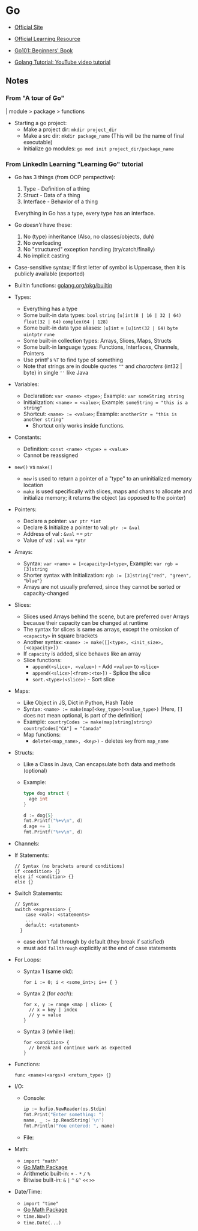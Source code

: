 # Go

- [Official Site](https://golang.org)

- [Official Learning Resource](https://go.dev/learn/)

- [Go101: Beginners' Book](https://go101.org/)

- [Golang Tutorial: YouTube video tutorial](https://www.youtube.com/watch?v=YzLrWHZa-Kc)

## Notes

### From "A tour of Go"

| module > package > functions

- Starting a go project:
  - Make a project dir: `mkdir project_dir`
  - Make a src dir: `mkdir package_name` (This will be the name of final executable)
  - Initialize go modules: `go mod init project_dir/package_name`

### From LinkedIn Learning "Learning Go" tutorial

- Go has 3 things (from OOP perspective):

  1. Type - Definition of a thing
  2. Struct - Data of a thing
  3. Interface - Behavior of a thing

  Everything in Go has a type, every type has an interface.

- Go _doesn't_ have these:

  1. No (type) inheritance (Also, no classes/objects, duh)
  2. No overloading
  3. No "structured" exception handling (try/catch/finally)
  4. No implicit casting

- Case-sensitive syntax; If first letter of symbol is Uppercase, then it is publicly available (exported)

- Builtin functions: [golang.org/pkg/builtin](https://golang.org/pkg/builtin)

- Types:

  - Everything has a type
  - Some built-in data types: `bool` `string` `[u]int(8 | 16 | 32 | 64)` `float(32 | 64)` `complex(64 | 128)`
  - Some built-in data type aliases: `[u]int` = `[u]int(32 | 64)` `byte` `uintptr` `rune`
  - Some built-in collection types: Arrays, Slices, Maps, Structs
  - Some built-in language types: Functions, Interfaces, Channels, Pointers
  - Use printf's `%T` to find type of something
  - Note that strings are in double quotes `""` and _characters_ (int32 | byte) in single `''` like Java

- Variables:

  - Declaration: `var <name> <type>`; Example: `var someString string`
  - Initialization: `<name> = <value>`; Example: `someString = "this is a string"`
  - Shortcut: `<name> := <value>`; Example: `anotherStr = "this is another string"`
    - Shortcut only works inside functions.

- Constants:

  - Definition: `const <name> <type> = <value>`
  - Cannot be reassigned

- `new()` vs `make()`

  - `new` is used to return a pointer of a "type" to an uninitialized memory location
  - `make` is used specifically with slices, maps and chans to allocate and initialize memory; it returns the object (as opposed to the pointer)

- Pointers:

  - Declare a pointer: `var ptr *int`
  - Declare & Initialize a pointer to val: `ptr := &val`
  - Address of val : `&val` == `ptr`
  - Value of val : `val` == `*ptr`

- Arrays:

  - Syntax: `var <name> = [<capacity>]<type>`, Example: `var rgb = [3]string`
  - Shorter syntax with Initialization: `rgb := [3]string{"red", "green", "blue"}`
  - Arrays are not usually preferred, since they cannot be sorted or capacity-changed

- Slices:

  - Slices used Arrays behind the scene, but are preferred over Arrays because their capacity can be changed at runtime
  - The syntax for slices is same as arrays, except the omission of `<capacity>` in square brackets
  - Another syntax: `<name> := make([]<type>, <init_size>, [<capacity>])`
  - If `capacity` is added, slice behaves like an array
  - Slice functions:
    - `append(<slice>, <value>)` - Add `<value>` to `<slice>`
    - `append(<slice>[<from>:<to>])` - Splice the slice
    - `sort.<type>(<slice>)` - Sort slice

- Maps:

  - Like Object in JS, Dict in Python, Hash Table
  - Syntax: `<name> := make(map[<key_type>]<value_type>)` (Here, `[]` does not mean optional, is part of the definition)
  - Example: `countryCodes := make(map[string]string)` `countryCodes["CA"] = "Canada"`
  - Map functions:
    - `delete(<map_name>, <key>)` - deletes `key` from `map_name`

- Structs:

  - Like a Class in Java, Can encapsulate both data and methods (optional)
  - Example:

    ```go
    type dog struct {
      age int
    }

    d := dog{5}
    fmt.Printf("%+v\n", d)
    d.age += 1
    fmt.Printf("%+v\n", d)
    ```

- Channels:

- If Statements:

  ```
  // Syntax (no brackets around conditions)
  if <condition> {}
  else if <condition> {}
  else {}
  ```

- Switch Statements:

  ```
  // Syntax
  switch <expression> {
      case <val>: <statements>
      ...
      default: <statement>
    }
  ```

  - case don't fall through by default (they break if satisfied)
  - must add `fallthrough` explicitly at the end of case statements

- For Loops:

  - Syntax 1 (same old):

    ```
    for i := 0; i < <some_int>; i++ { }
    ```

  - Syntax 2 (for _each_):

    ```
    for x, y := range <map | slice> {
      // x = key | index
      // y = value
    }
    ```

  - Syntax 3 (while like):

    ```
    for <condition> {
      // break and continue work as expected
    }
    ```

- Functions:

  ```
  func <name>(<args>) <return_type> {}
  ```

- I/O:

  - Console:

    ```go
    ip := bufio.NewReader(os.Stdin)
    fmt.Print("Enter something: ")
    name, _ := ip.ReadString('\n')
    fmt.Println("You entered: ", name)
    ```

  - File:

- Math:

  - `import "math"`
  - [Go Math Package](https://pkg.go.dev/math)
  - Arithmetic built-in: `+` `-` `*` `/` `%`
  - Bitwise built-in: `&` `|` `^` `&^` `<<` `>>`

- Date/Time:

  - `import "time"`
  - [Go Math Package](https://pkg.go.dev/time)
  - `time.Now()`
  - `time.Date(...)`
